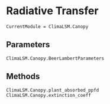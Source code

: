 # Radiative Transfer

```@meta
CurrentModule = ClimaLSM.Canopy
```

## Parameters

```@docs
ClimaLSM.Canopy.BeerLambertParameters
```

## Methods

```@docs
ClimaLSM.Canopy.plant_absorbed_ppfd
ClimaLSM.Canopy.extinction_coeff
```